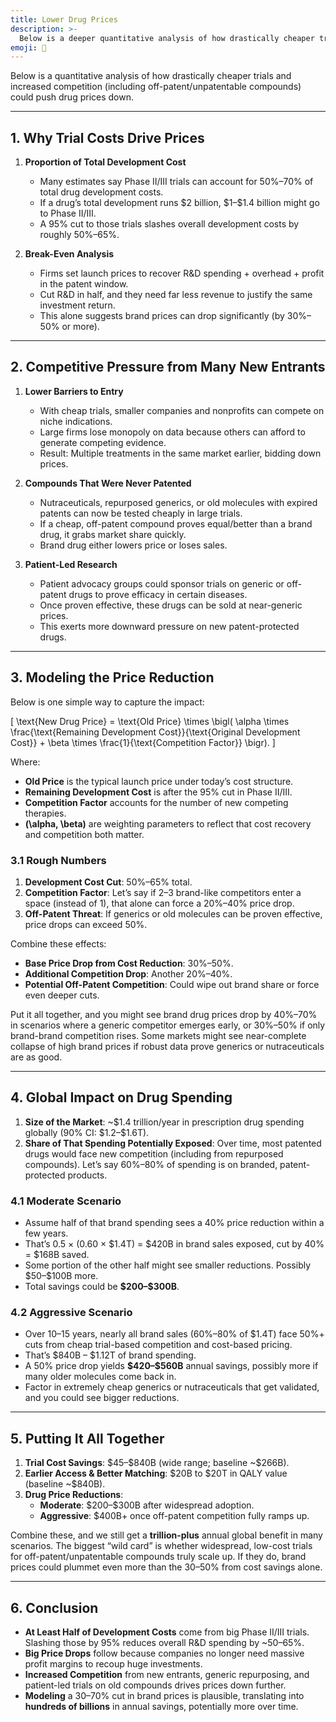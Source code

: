 ```yaml
---
title: Lower Drug Prices
description: >-
  Below is a deeper quantitative analysis of how drastically cheaper trials and increased competition (including off-patent/unpatentable compounds) could push drug prices down.
emoji: 🤑
---
```


Below is a quantitative analysis of how drastically cheaper trials and increased competition (including off-patent/unpatentable compounds) could push drug prices down.

---

## 1. Why Trial Costs Drive Prices

1. **Proportion of Total Development Cost**  
   - Many estimates say Phase II/III trials can account for 50%–70% of total drug development costs.  
   - If a drug’s total development runs \$2 billion, \$1–\$1.4 billion might go to Phase II/III.  
   - A 95% cut to those trials slashes overall development costs by roughly 50%–65%.

2. **Break-Even Analysis**  
   - Firms set launch prices to recover R&D spending + overhead + profit in the patent window.  
   - Cut R&D in half, and they need far less revenue to justify the same investment return.  
   - This alone suggests brand prices can drop significantly (by 30%–50% or more).

---

## 2. Competitive Pressure from Many New Entrants

1. **Lower Barriers to Entry**  
   - With cheap trials, smaller companies and nonprofits can compete on niche indications.  
   - Large firms lose monopoly on data because others can afford to generate competing evidence.  
   - Result: Multiple treatments in the same market earlier, bidding down prices.

2. **Compounds That Were Never Patented**  
   - Nutraceuticals, repurposed generics, or old molecules with expired patents can now be tested cheaply in large trials.  
   - If a cheap, off-patent compound proves equal/better than a brand drug, it grabs market share quickly.  
   - Brand drug either lowers price or loses sales.

3. **Patient-Led Research**  
   - Patient advocacy groups could sponsor trials on generic or off-patent drugs to prove efficacy in certain diseases.  
   - Once proven effective, these drugs can be sold at near-generic prices.  
   - This exerts more downward pressure on new patent-protected drugs.

---

## 3. Modeling the Price Reduction

Below is one simple way to capture the impact:

\[
\text{New Drug Price} 
= \text{Old Price} \times \bigl( \alpha \times \frac{\text{Remaining Development Cost}}{\text{Original Development Cost}} + \beta \times \frac{1}{\text{Competition Factor}} \bigr).
\]

Where:  
- **Old Price** is the typical launch price under today’s cost structure.  
- **Remaining Development Cost** is after the 95% cut in Phase II/III.  
- **Competition Factor** accounts for the number of new competing therapies.  
- **\(\alpha, \beta\)** are weighting parameters to reflect that cost recovery and competition both matter.

### 3.1 Rough Numbers

1. **Development Cost Cut**: 50%–65% total.  
2. **Competition Factor**: Let’s say if 2–3 brand-like competitors enter a space (instead of 1), that alone can force a 20%–40% price drop.  
3. **Off-Patent Threat**: If generics or old molecules can be proven effective, price drops can exceed 50%.

Combine these effects:

- **Base Price Drop from Cost Reduction**: 30%–50%.  
- **Additional Competition Drop**: Another 20%–40%.  
- **Potential Off-Patent Competition**: Could wipe out brand share or force even deeper cuts.

Put it all together, and you might see brand drug prices drop by 40%–70% in scenarios where a generic competitor emerges early, or 30%–50% if only brand-brand competition rises. Some markets might see near-complete collapse of high brand prices if robust data prove generics or nutraceuticals are as good.

---

## 4. Global Impact on Drug Spending

1. **Size of the Market**: ~\$1.4 trillion/year in prescription drug spending globally (90% CI: \$1.2–\$1.6T).  
2. **Share of That Spending Potentially Exposed**: Over time, most patented drugs would face new competition (including from repurposed compounds). Let’s say 60%–80% of spending is on branded, patent-protected products.  

### 4.1 Moderate Scenario

- Assume half of that brand spending sees a 40% price reduction within a few years.  
- That’s 0.5 × (0.60 × \$1.4T) = \$420B in brand sales exposed, cut by 40% = \$168B saved.  
- Some portion of the other half might see smaller reductions. Possibly \$50–\$100B more.  
- Total savings could be **\$200–\$300B**.

### 4.2 Aggressive Scenario

- Over 10–15 years, nearly all brand sales (60%–80% of \$1.4T) face 50%+ cuts from cheap trial-based competition and cost-based pricing.  
- That’s \$840B – \$1.12T of brand spending.  
- A 50% price drop yields **\$420–\$560B** annual savings, possibly more if many older molecules come back in.  
- Factor in extremely cheap generics or nutraceuticals that get validated, and you could see bigger reductions.

---

## 5. Putting It All Together

1. **Trial Cost Savings**: \$45–\$840B (wide range; baseline ~\$266B).  
2. **Earlier Access & Better Matching**: \$20B to \$20T in QALY value (baseline ~\$840B).  
3. **Drug Price Reductions**:  
   - **Moderate**: \$200–\$300B after widespread adoption.  
   - **Aggressive**: \$400B+ once off-patent competition fully ramps up.  

Combine these, and we still get a **trillion-plus** annual global benefit in many scenarios. The biggest “wild card” is whether widespread, low-cost trials for off-patent/unpatentable compounds truly scale up. If they do, brand prices could plummet even more than the 30–50% from cost savings alone.

---

## 6. Conclusion

- **At Least Half of Development Costs** come from big Phase II/III trials. Slashing those by 95% reduces overall R&D spending by ~50–65%.  
- **Big Price Drops** follow because companies no longer need massive profit margins to recoup huge investments.  
- **Increased Competition** from new entrants, generic repurposing, and patient-led trials on old compounds drives prices down further.  
- **Modeling** a 30–70% cut in brand prices is plausible, translating into **hundreds of billions** in annual savings, potentially more over time.  